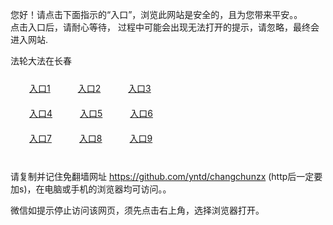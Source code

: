 您好！请点击下面指示的“入口”，浏览此网站是安全的，且为您带来平安。。 <br/>
点击入口后，请耐心等待， 过程中可能会出现无法打开的提示，请忽略，最终会进入网站. </br>

法轮大法在长春<br/>
<div style="padding:10px"><a style="margin:20px" target="_blank" href="https://d3dvj3uis15v2s.cloudfront.net/2Qpsp?umiopv" id="ccLink1" rel="nofollow">入口1</a> <a target="_blank" style="margin:20px" href="https://d1qi3lmwgfhzz5.cloudfront.net/2Qpsp?adqef" id="ccLink2" rel="nofollow">入口2</a> <a style="margin:20px" target="_blank" href="https://d2r49euyzwc114.cloudfront.net/2Qpsp?fhsygh" id="ccLink3" rel="nofollow">入口3</a></div>

<div style="padding:10px" ><a style="margin:20px" target="_blank" href="https://d3dvj3uis15v2s.cloudfront.net/2Qpsp?umiopv" id="ccLink4" rel="nofollow">入口4</a> <a style="margin:20px" href="https://d1qi3lmwgfhzz5.cloudfront.net/2Qpsp?adqef" target="_blank" id="ccLink5" rel="nofollow">入口5</a> <a style="margin:20px" href="https://d2r49euyzwc114.cloudfront.net/2Qpsp?fhsygh" target="_blank" id="ccLink6" rel="nofollow">入口6</a></div>

<div style="padding:10px"><a style="margin:20px" target="_blank" href="https://d3dvj3uis15v2s.cloudfront.net/2Qpsp?umiopv" id="ccLink7" rel="nofollow">入口7</a> <a style="margin:20px" href="https://d1qi3lmwgfhzz5.cloudfront.net/2Qpsp?adqef" target="_blank" id="ccLink8" rel="nofollow">入口8</a> <a style="margin:20px" target="_blank" href="https://d2r49euyzwc114.cloudfront.net/2Qpsp?fhsygh" id="ccLink9" rel="nofollow">入口9</a></div>

<br/>



请复制并记住免翻墙网址 https://github.com/yntd/changchunzx (http后一定要加s)，在电脑或手机的浏览器均可访问。。<br/>

微信如提示停止访问该网页，须先点击右上角，选择浏览器打开。

